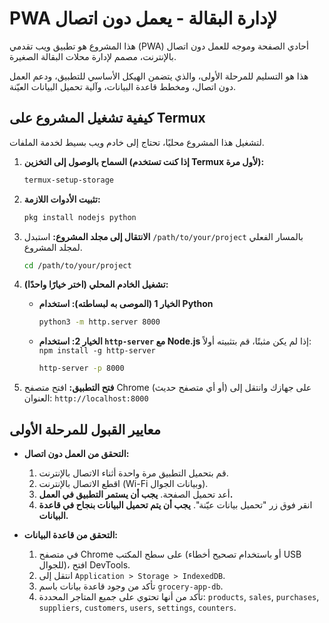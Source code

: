 # PWA لإدارة البقالة - يعمل دون اتصال

هذا المشروع هو تطبيق ويب تقدمي (PWA) أحادي الصفحة وموجه للعمل دون اتصال بالإنترنت، مصمم لإدارة محلات البقالة الصغيرة.

هذا هو التسليم للمرحلة الأولى، والذي يتضمن الهيكل الأساسي للتطبيق، ودعم العمل دون اتصال، ومخطط قاعدة البيانات، وآلية تحميل البيانات العيّنة.

## كيفية تشغيل المشروع على Termux

لتشغيل هذا المشروع محليًا، تحتاج إلى خادم ويب بسيط لخدمة الملفات.

1.  **السماح بالوصول إلى التخزين (إذا كنت تستخدم Termux لأول مرة):**
    ```bash
    termux-setup-storage
    ```

2.  **تثبيت الأدوات اللازمة:**
    ```bash
    pkg install nodejs python
    ```

3.  **الانتقال إلى مجلد المشروع:**
    استبدل `/path/to/your/project` بالمسار الفعلي لمجلد المشروع.
    ```bash
    cd /path/to/your/project
    ```

4.  **تشغيل الخادم المحلي (اختر خيارًا واحدًا):**

    *   **الخيار 1 (الموصى به لبساطته): استخدام Python**
        ```bash
        python3 -m http.server 8000
        ```

    *   **الخيار 2: استخدام `http-server` مع Node.js**
        إذا لم يكن مثبتًا، قم بتثبيته أولاً: `npm install -g http-server`
        ```bash
        http-server -p 8000
        ```

5.  **فتح التطبيق:**
    افتح متصفح Chrome (أو أي متصفح حديث) على جهازك وانتقل إلى العنوان:
    `http://localhost:8000`

## معايير القبول للمرحلة الأولى

*   **التحقق من العمل دون اتصال:**
    1.  قم بتحميل التطبيق مرة واحدة أثناء الاتصال بالإنترنت.
    2.  اقطع الاتصال بالإنترنت (Wi-Fi وبيانات الجوال).
    3.  أعد تحميل الصفحة. **يجب أن يستمر التطبيق في العمل.**
    4.  انقر فوق زر "تحميل بيانات عيّنة". **يجب أن يتم تحميل البيانات بنجاح في قاعدة البيانات.**

*   **التحقق من قاعدة البيانات:**
    1.  في متصفح Chrome على سطح المكتب (أو باستخدام تصحيح أخطاء USB للجوال)، افتح DevTools.
    2.  انتقل إلى `Application > Storage > IndexedDB`.
    3.  تأكد من وجود قاعدة بيانات باسم `grocery-app-db`.
    4.  تأكد من أنها تحتوي على جميع المتاجر المحددة: `products`, `sales`, `purchases`, `suppliers`, `customers`, `users`, `settings`, `counters`.
